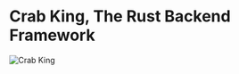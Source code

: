 # Crab King, The Rust Backend Framework

![Crab King](https://github.com/RyanKor/crab-king/assets/40455392/58ffece4-17a9-463c-acac-bd0f53df4ae2)
